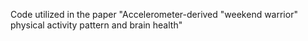 Code utilized in the paper "Accelerometer-derived "weekend warrior" physical activity pattern and brain health"

<!---
minjiahaoKAI/minjiahaoKAI is a ✨ special ✨ repository because its `README.md` (this file) appears on your GitHub profile.
You can click the Preview link to take a look at your changes.
--->
